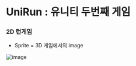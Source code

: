 # UniRun : 유니티 두번째 게임
### 2D 런게임
- Sprite = 3D 게임에서의 image

![image](https://user-images.githubusercontent.com/86696817/157182049-0d92c594-fde4-483c-af68-3bf8ae48c7c7.png)
